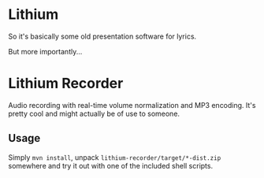 # Lithium
So it's basically some old presentation software for lyrics.

But more importantly...

# Lithium Recorder
Audio recording with real-time volume normalization and MP3 encoding. It's pretty cool and might actually be of use to someone.

## Usage
Simply `mvn install`, unpack `lithium-recorder/target/*-dist.zip` somewhere and try it out with one of the included shell scripts.
